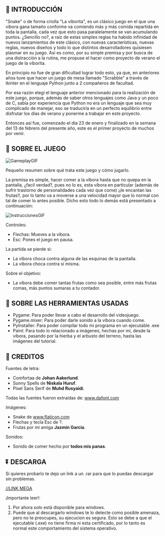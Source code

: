 :pushpin: INTRODUCCIÓN
-------------

"Snake" o de forma criolla "La víborita", es un clásico juego en el que una víbora gana tamaño conforme va comiendo más y más comida repartida en toda la pantalla, cada vez que esto pasa paralelamente se van acumulando puntos. ¿Sencillo no?, a raíz de estas simples reglas ha habido infinidad de nuevos lanzamientos de este clásico, con nuevas características, nuevas reglas, nuevos diseños y todo lo que distintos desarrolladores quisiesen plasmar en su juego.
Así es como, por su simple premisa y por busca de una distracción a la rutina, me propuse el hacer como proyecto de verano el juego de la víborita.

En principio no fue de gran dificultad lograr todo esto, ya que, en anteriores años tuve que hacer un juego de mesa llamado "Scrabble" a través de tkinter en el lenguaje Python junto a 2 compañeros de facultad.

Por esa razón elegí el lenguaje anterior mencionado para la realización de este juego, porque, además de saber otros lenguajes como Java y un poco de C, sabía por experiencia que Python no era un lenguaje que sea muy complicado de manejar, eso se traduciría en un perfecto equilibrio entre disfrutar los días de verano y ponerme a trabajar en este proyecto.

Entonces así fue, comenzado el día 23 de enero y finalizado en la semana del 13 de febrero del presente año, este es el primer proyecto de muchos por venir.

:snake: SOBRE EL JUEGO
-------------

![GameplayGIF](https://user-images.githubusercontent.com/62036353/220705396-1837feb5-553f-4f20-b79f-ba5609f5565e.gif)

Pequeño resumen sobre qué trata este juego y cómo jugarlo.

La premisa es simple, hacer comer a la víbora hasta que no quepa en la pantalla, ¿facil verdad?, pues no lo es, esta víbora en particular (además de sufrir trastorno de personalidades cada vez que come) ¡¡le encantan las frutas!!, por lo tanto va a moverse a una velocidad mayor que lo normal con tal de comer lo antes posible. Dicho esto todo lo demás está presentado a continuación:

![InstruccionesGIF](https://user-images.githubusercontent.com/62036353/220705466-86439423-1a97-4b50-add9-95c4cf5d614f.gif)

Controles: 
- Flechas: Mueves a la víbora.
- Esc: Pones el juego en pausa.

La partida se pierde si:
- La víbora choca contra alguna de las esquinas de la pantalla.
- La víbora choca contra sí misma.

Sobre el objetivo:
- La víbora debe comer tantas frutas como sea posible, entre más frutas comas, más puntos sumaras a tu contador.

:nut_and_bolt: SOBRE LAS HERRAMIENTAS USADAS
-------------

- Pygame: Para poder llevar a cabo el desarrollo del videojuego.
- Pygame.mixer: Para poder darle sonido a la víbora cuando come. 
- PyInstaller: Para poder compilar todo mi programa en un ejecutable .exe
- Paint: Para todo lo relacionado a imágenes, hechas por mí, desde la víbora, pasando por la hierba y el arbusto del terreno, hasta las imágenes del tutorial.

:beers: CREDITOS
-------------

Fuentes de letra:
- Comfortaa de **Johan Aakerlund**.
- Sunny Spells de **Niskala Huruf**.
- Pixel Sans Serif de **Muhd Rusyaidi**.

Todas las fuentes fueron extraídas de: www.dafont.com

Imágenes:
- Snake de www.flaticon.com
- Flechas y tecla Esc de ?.
- Frutas por mi amiga **Jazmin Garcia**.

Sonidos:
- Sonido de comer hecho por **todos mis panas**.

:arrow_double_down: DESCARGA
-------------

Si quieres probarlo te dejo un link a un .rar para que lo puedas descargar sin problemas.

[//LINK MEGA](https://mega.nz/file/TJliQKZY#qlVQLqzJXhNwCQa1Q99BtUSQcDmBCez7xtbjLSiY0FE)

¡Importante leer!:
1. Por ahora solo está disponible para windows.
2. Puede que al descargarlo windows te lo detecte como posible amenaza, pero no te preocupes, su ejecucion es segura. Esto se debe a que el ejecutable (.exe) no tiene firma ni esta certificado, por lo tanto es normal este comportamiento del sistema operativo.
